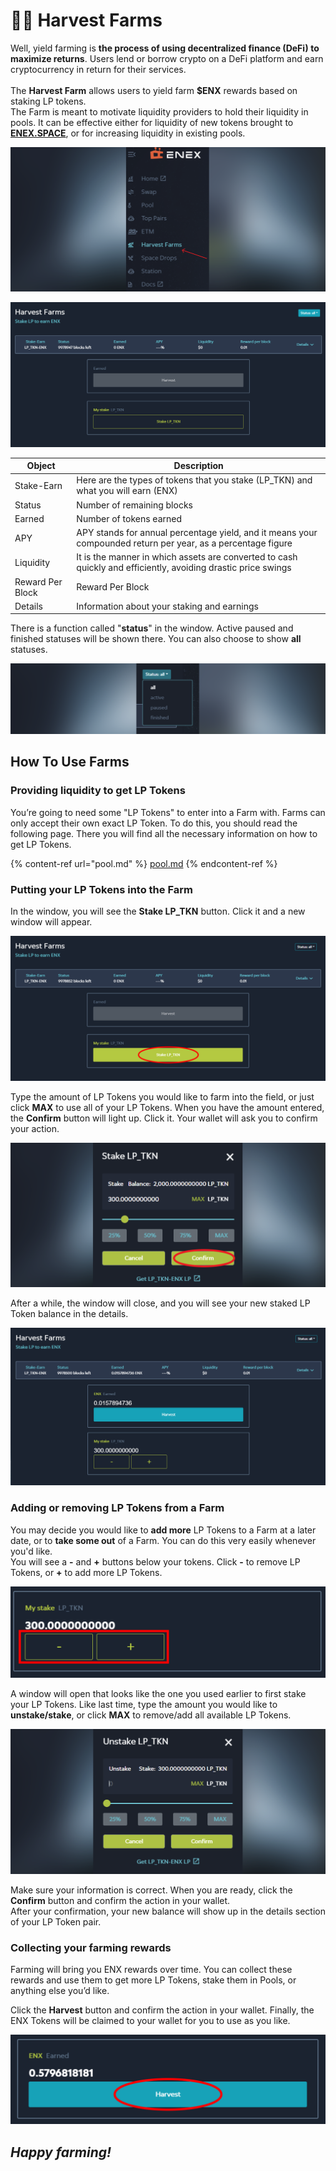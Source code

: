 # 🧑🌾 Harvest Farms

Well, yield farming is **the process of using decentralized finance (DeFi) to maximize returns**. Users lend or borrow crypto on a DeFi platform and earn cryptocurrency in return for their services. \
\
The **Harvest Farm** allows users to yield farm **$ENX** rewards based on staking LP tokens. \
The Farm is meant to motivate liquidity providers to hold their liquidity in pools. It can be effective either for liquidity of new tokens brought to [**ENEX.SPACE**](https://enex.space/), or for increasing liquidity in existing pools.&#x20;

![harvest farms in navigation](<../.gitbook/assets/image (35).png>)

![harvest farms interface](<../.gitbook/assets/image (24).png>)

| Object           | Description                                                                                                   |
| ---------------- | ------------------------------------------------------------------------------------------------------------- |
| Stake-Earn       | Here are the types of tokens that you stake (LP\_TKN) and what you will earn (ENX)                            |
| Status           | Number of remaining blocks                                                                                    |
| Earned           | Number of tokens earned                                                                                       |
| APY              | APY stands for annual percentage yield, and it means your compounded return per year, as a percentage figure  |
| Liquidity        | It is the manner in which assets are converted to cash quickly and efficiently, avoiding drastic price swings |
| Reward Per Block | Reward Per Block                                                                                              |
| Details          | Information about your staking and earnings                                                                   |

There is a function called "**status**" in the window. Active paused and finished statuses will be shown there. You can also choose to show **all** statuses.

![status](<../.gitbook/assets/image (12).png>)

## How To Use Farms

### Providing liquidity to get LP Tokens

You’re going to need some "LP Tokens" to enter into a Farm with. Farms can only accept their own exact LP Token. To do this, you should read the following page. There you will find all the necessary information on how to get LP Tokens.

{% content-ref url="pool.md" %}
[pool.md](pool.md)
{% endcontent-ref %}

### Putting your LP Tokens into the Farm

In the window, you will see the **Stake LP\_TKN** button. Click it and a new window will appear.

![stake LP\_TKN](<../.gitbook/assets/image (5).png>)

Type the amount of LP Tokens you would like to farm into the field, or just click **MAX** to use all of your LP Tokens. When you have the amount entered, the **Confirm** button will light up. Click it. Your wallet will ask you to confirm your action.

![stake confirmation](<../.gitbook/assets/image (27).png>)

After a while, the window will close, and you will see your new staked LP Token balance in the details.

![ENX balance and LP\_TKN balance](<../.gitbook/assets/image (2).png>)

### Adding or removing LP Tokens from a Farm

You may decide you would like to **add more** LP Tokens to a Farm at a later date, or to **take some out** of a Farm. You can do this very easily whenever you'd like. \
You will see a **-** and **+** buttons below your tokens. Click **-** to remove LP Tokens, or **+** to add more LP Tokens.

![adding or removing LP tokens](<../.gitbook/assets/image (16).png>)

A window will open that looks like the one you used earlier to first stake your LP Tokens. Like last time, type the amount you would like to **unstake/stake**, or click **MAX** to remove/add all available LP Tokens.

![removing window](<../.gitbook/assets/image (13).png>)

Make sure your information is correct. When you are ready, click the **Confirm** button and confirm the action in your wallet.\
After your confirmation, your new balance will show up in the details section of your LP Token pair.

### Collecting your farming rewards

Farming will bring you ENX rewards over time. You can collect these rewards and use them to get more LP Tokens, stake them in Pools, or anything else you’d like.&#x20;

Click the **Harvest** button and confirm the action in your wallet. Finally, the ENX Tokens will be claimed to your wallet for you to use as you like.

![harvest](<../.gitbook/assets/image (31).png>)

## _Happy farming!_
